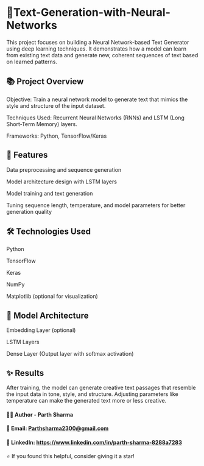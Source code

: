 # 📝Text-Generation-with-Neural-Networks
This project focuses on building a Neural Network-based Text Generator using deep learning techniques. It demonstrates how a model can learn from existing text data and generate new, coherent sequences of text based on learned patterns.

## 📚 Project Overview
Objective: Train a neural network model to generate text that mimics the style and structure of the input dataset.

Techniques Used: Recurrent Neural Networks (RNNs) and LSTM (Long Short-Term Memory) layers.

Frameworks: Python, TensorFlow/Keras

## 🚀 Features
Data preprocessing and sequence generation

Model architecture design with LSTM layers

Model training and text generation

Tuning sequence length, temperature, and model parameters for better generation quality

## 🛠️ Technologies Used
Python

TensorFlow

Keras

NumPy

Matplotlib (optional for visualization)

## 🧠 Model Architecture
Embedding Layer (optional)

LSTM Layers

Dense Layer (Output layer with softmax activation)

## ✨ Results
After training, the model can generate creative text passages that resemble the input data in tone, style, and structure. Adjusting parameters like temperature can make the generated text more or less creative.

#### 👨‍💻 Author - Parth Sharma
#### 📧 Email: Parthsharma2300@gmail.com
#### 🔗 LinkedIn: https://www.linkedin.com/in/parth-sharma-8288a7283
⭐ If you found this helpful, consider giving it a star!
